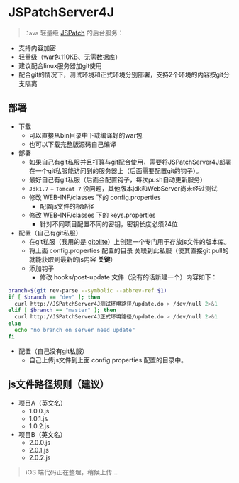 # JSPatchServer4J

> `Java` 轻量级 [JSPatch](https://github.com/bang590/JSPatch) 的后台服务：

- 支持内容加密
- 轻量级（war包110KB、无需数据库）
- 建议配合linux服务器加git使用
- 配合git的情况下，测试环境和正式环境分别部署，支持2个环境的内容按git分支隔离

## 部署
- 下载
    + 可以直接从bin目录中下载编译好的war包
    + 也可以下载完整版源码自己编译
- 部署
    + 如果自己有git私服并且打算与git配合使用，需要将JSPatchServer4J部署在一个git私服能访问到的服务器上（后面需要配置git的钩子）。
    + 最好自己有git私服（后面会配置钩子，每次push自动更新服务）
    + `Jdk1.7` + `Tomcat 7` 没问题，其他版本jdk和WebServer尚未经过测试
    + 修改 WEB-INF/classes 下的 config.properties 
        * 配置js文件的根路径
    + 修改 WEB-INF/classes 下的 keys.properties
        * 针对不同项目配置不同的密钥，密钥长度必须24位
- 配置（自己有git私服）
    + 在git私服（我用的是 [gitolite](http://gitolite.com/gitolite/index.html)）上创建一个专门用于存放js文件的版本库。
    + 将上面 config.properties 配置的目录 关联到此私服（使其直接git pull的就能获取到最新的js内容 **关键**）
    + 添加钩子
        * 修改 hooks/post-update 文件（没有的话新建一个）内容如下：
```bash
branch=$(git rev-parse --symbolic --abbrev-ref $1)
if [ $branch == "dev" ]; then
  curl http://JSPatchServer4J测试环境路径/update.do > /dev/null 2>&1
elif [ $branch == "master" ]; then
  curl http://JSPatchServer4J正式环境路径/update.do > /dev/null 2>&1   
else
  echo "no branch on server need update"
fi
```

- 配置（自己没有git私服）
    + 自己上传js文件到上面 config.properties 配置的目录中。

## js文件路径规则（建议）
- 项目A（英文名）
    + 1.0.0.js
    + 1.0.1.js
    + 1.0.2.js
- 项目B（英文名）
    + 2.0.0.js
    + 2.0.1.js
    + 2.0.2.js


> iOS 端代码正在整理，稍候上传...

